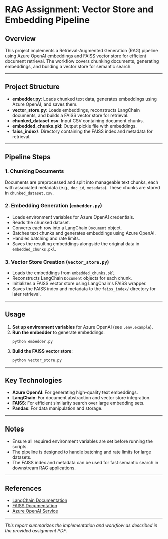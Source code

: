 # RAG Assignment: Vector Store and Embedding Pipeline

## Overview

This project implements a Retrieval-Augmented Generation (RAG) pipeline using Azure OpenAI embeddings and FAISS vector store for efficient document retrieval. The workflow covers chunking documents, generating embeddings, and building a vector store for semantic search.

---

## Project Structure

- **embedder.py**: Loads chunked text data, generates embeddings using Azure OpenAI, and saves them.
- **vector_store.py**: Loads embeddings, reconstructs LangChain documents, and builds a FAISS vector store for retrieval.
- **chunked_dataset.csv**: Input CSV containing document chunks.
- **embedded_chunks.pkl**: Output pickle file with embeddings.
- **faiss_index/**: Directory containing the FAISS index and metadata for retrieval.

---

## Pipeline Steps

### 1. Chunking Documents

Documents are preprocessed and split into manageable text chunks, each with associated metadata (e.g., `doc_id`, `metadata`). These chunks are stored in `chunked_dataset.csv`.

### 2. Embedding Generation (`embedder.py`)

- Loads environment variables for Azure OpenAI credentials.
- Reads the chunked dataset.
- Converts each row into a LangChain `Document` object.
- Batches text chunks and generates embeddings using Azure OpenAI.
- Handles batching and rate limits.
- Saves the resulting embeddings alongside the original data in `embedded_chunks.pkl`.

### 3. Vector Store Creation (`vector_store.py`)

- Loads the embeddings from `embedded_chunks.pkl`.
- Reconstructs LangChain `Document` objects for each chunk.
- Initializes a FAISS vector store using LangChain's FAISS wrapper.
- Saves the FAISS index and metadata to the `faiss_index/` directory for later retrieval.

---

## Usage

1. **Set up environment variables** for Azure OpenAI (see `.env.example`).
2. **Run the embedder** to generate embeddings:
   ```bash
   python embedder.py
   ```
3. **Build the FAISS vector store**:
   ```bash
   python vector_store.py
   ```

---

## Key Technologies

- **Azure OpenAI**: For generating high-quality text embeddings.
- **LangChain**: For document abstraction and vector store integration.
- **FAISS**: For efficient similarity search over large embedding sets.
- **Pandas**: For data manipulation and storage.

---

## Notes

- Ensure all required environment variables are set before running the scripts.
- The pipeline is designed to handle batching and rate limits for large datasets.
- The FAISS index and metadata can be used for fast semantic search in downstream RAG applications.

---

## References

- [LangChain Documentation](https://python.langchain.com/)
- [FAISS Documentation](https://faiss.ai/)
- [Azure OpenAI Service](https://learn.microsoft.com/en-us/azure/cognitive-services/openai/)

---

*This report summarizes the implementation and workflow as described in the provided assignment PDF.*